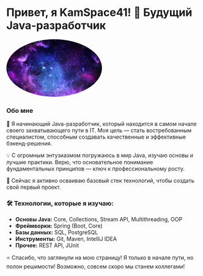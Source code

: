 # Привет, я KamSpace41! 👋 Будущий Java-разработчик

<img src="https://github.com/KamSpace41/KamSpace41/blob/main/assets/image.jpg"  width="250" style="border-radius: 50%;"/>

### Обо мне

🎯 Я начинающий Java-разработчик, который находится в самом начале своего захватывающего пути в IT. Моя цель — стать востребованным специалистом, способным создавать качественные и эффективные бэкенд-решения.

💡 С огромным энтузиазмом погружаюсь в мир Java, изучаю основы и лучшие практики. Верю, что основательное понимание фундаментальных принципов — ключ к профессиональному росту.

🌱 Сейчас я активно осваиваю базовый стек технологий, чтобы создать свой первый проект.

### 🛠️ Технологии, которые я изучаю:

*   **Основы Java:** Core, Collections, Stream API, Multithreading, OOP
*   **Фреймворки:** Spring (Boot, Core)
*   **Базы данных:** SQL, PostgreSQL
*   **Инструменты:** Git, Maven, IntelliJ IDEA
*   **Прочее:** REST API, JUnit
  
⭐️ Спасибо, что заглянули на мою страницу! Я только в начале пути, но полон решимости! Возможно, совсем скоро мы станем коллегами!
